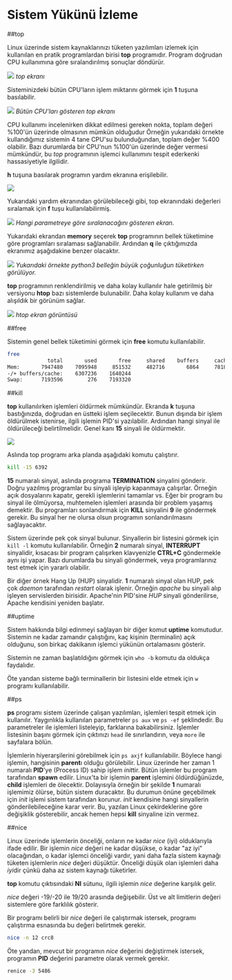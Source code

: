 # Sistem Yükünü İzleme

##top

Linux üzerinde sistem kaynaklarınızı tüketen yazılımları izlemek için kullanılan en pratik programlardan birisi **top** programıdır. Program doğrudan CPU kullanımına göre sıralandırılmış sonuçlar döndürür.

![](top.png)
*top ekranı*

Sisteminizdeki bütün CPU'ların işlem miktarını görmek için **1** tuşuna basılabilir.

![](top2.png)
*Bütün CPU'ları gösteren top ekranı*

CPU kullanımı incelenirken dikkat edilmesi gereken nokta, toplam değeri %100'ün üzerinde olmasının mümkün olduğudur Örneğin yukarıdaki örnekte kullandığımız sistemin 4 tane CPU'su bulunduğundan, toplam değer %400 olabilir. Bazı durumlarda bir CPU'nun %100'ün üzerinde değer vermesi mümkündür, bu *top* programının işlemci kullanımını tespit ederkenki hassasiyetiyle ilgilidir.

**h** tuşuna basılarak programın yardım ekranına erişilebilir.

![](top3.png)

Yukarıdaki yardım ekranından görülebileceği gibi, top ekranındaki değerleri sıralamak için **f** tuşu kullanılabilirmiş.

![](top-sort.png)
*Hangi parametreye göre sıralanacağını gösteren ekran.*

Yukarıdaki ekrandan **memory** seçerek **top** programının bellek tüketimine göre programları sıralaması sağlanabilir. Ardından **q** ile çıktığımızda ekranımız aşağıdakine benzer olacaktır.

![](top-memory.png)
*Yukarıdaki örnekte python3 belleğin büyük çoğunluğun tüketirken görülüyor.*

**top** programının renklendirilmiş ve daha kolay kullanılır hale getirilmiş bir versiyonu **htop** bazı sistemlerde bulunabilir. Daha kolay kullanım ve daha alışıldık bir görünüm sağlar.

![](htop.png)
*htop ekran görüntüsü*

##free

Sistemin genel bellek tüketimini görmek için **free** komutu kullanılabilir.

```bash
free
             total       used       free     shared    buffers     cached
Mem:       7947480    7095948     851532     482716       6864     781848
-/+ buffers/cache:    6307236    1640244
Swap:      7193596        276    7193320
```

##kill

**top** kullanılırken işlemleri öldürmek mümkündür. Ekranda **k** tuşuna bastığınızda, doğrudan en üstteki işlem seçilecektir. Bunun dışında bir işlem öldürülmek istenirse, ilgili işlemin PID'si yazılabilir. Ardından hangi sinyal ile öldürüleceği belirtilmelidir. Genel kanı **15** sinyali ile öldürmektir.

![](top-pid.png)

Aslında top programı arka planda aşağıdaki komutu çalıştırır.

```bash
kill -15 6392
```

**15** numaralı sinyal, aslında programa **TERMINATION** sinyalini gönderir. Doğru yazılmış programlar bu sinyali işleyip kapanmaya çalışırlar. Örneğin açık dosyalarını kapatır, gerekli işlemlerini tamamlar vs. Eğer bir program bu sinyal ile ölmüyorsa, muhtemelen işlemleri arasında bir problem yaşamış demektir. Bu programları sonlandırmak için **KILL** sinyalini **9** ile göndermek gerekir. Bu sinyal her ne olursa olsun programın sonlandırılmasını sağlayacaktır.

Sistem üzerinde pek çok sinyal bulunur. Sinyallerin bir listesini görmek için ```kill -l``` komutu kullanılabilir. Örneğin **2** numaralı sinyal, **INTERRUPT** sinyalidir, kısacası bir program çalışırken klavyenizle **CTRL+C** göndermekle aynı işi yapar. Bazı durumlarda bu sinyali göndermek, veya programlarınız test etmek için yararlı olabilir.

Bir diğer örnek Hang Up (HUP) sinyalidir. **1** numaralı sinyal olan HUP, pek çok *daemon* tarafından *restart* olarak işlenir. Örneğin *apache* bu sinyali alıp işleyen servislerden birisidir. Apache'nin PID'sine *HUP* sinyali gönderilirse, Apache kendisini yeniden başlatır.

##uptime

Sistem hakkında bilgi edinmeyi sağlayan bir diğer komut **uptime** komutudur. Sistemin ne kadar zamandır çalıştığını, kaç kişinin (terminalin) açık olduğunu, son birkaç dakikanın işlemci yükünün ortalamasını gösterir.

Sistemin ne zaman başlatıldığını görmek için ```who -b``` komutu da oldukça faydalıdır.

Öte yandan sisteme bağlı terminallerin bir listesini elde etmek için `w` programı kullanılabilir.

##ps

**ps** programı sistem üzerinde çalışan yazılımları, işlemleri tespit etmek için kullanılır. Yaygınlıkla kullanılan parametreler ```ps aux``` ve ```ps -ef``` şeklindedir. Bu parametreler ile işlemleri listeleyip, farklarına bakabilirsiniz. İşlemler listesinin başını görmek için çıktınızı ```head``` ile sınırlandırın, veya ```more``` ile sayfalara bölün.

İşlemlerin hiyerarşilerini görebilmek için ```ps axjf``` kullanılabilir. Böylece hangi işlemin, hangisinin **parent**ı olduğu görülebilir. Linux üzerinde her zaman 1 numaralı **PID**'ye (Process ID) sahip işlem *init*tir. Bütün işlemler bu program tarafından **spawn** edilir. Linux'ta bir işlemin **parent** işlemini öldürdüğünüzde, **child** işlemleri de ölecektir. Dolayısıyla örneğin bir şekilde **1** numaralı işlemimiz ölürse, bütün sistem duracaktır. Bu durumun önüne geçebilmek için *init* işlemi sistem tarafından korunur. *init* kendisine hangi sinyallerin gönderilebileceğine karar verir. Bu, yazılan Linux çekirdeklerine göre değişiklik gösterebilir, ancak hemen hepsi **kill** sinyaline izin vermez.

##nice

Linux üzerinde işlemlerin önceliği, onların ne kadar *nice* (iyi) olduklarıyla ifade edilir. Bir işlemin *nice* değeri ne kadar düşükse, o kadar "az iyi" olacağından, o kadar işlemci önceliği vardır, yani daha fazla sistem kaynağı tüketen işlemlerin *nice* değeri düşüktür. Önceliği düşük olan işlemleri daha *iyi*dir çünkü daha az sistem kaynağı tüketirler.

**top** komutu çıktısındaki **NI** sütunu, ilgili işlemin *nice* değerine karşılık gelir.

*nice* değeri -19/-20 ile 19/20 arasında değişebilir. Üst ve alt limitlerin değeri sistemlere göre farklılık gösterir.

Bir programı belirli bir *nice* değeri ile çalıştırmak istersek, programı çalıştırma esnasında bu değeri belirtmek gerekir.

```bash
nice -n 12 crc8
```

Öte yandan, mevcut bir programın *nice* değerini değiştirmek istersek, programın **PID** değerini parametre olarak vermek gerekir.

```bash
renice -3 5486
```